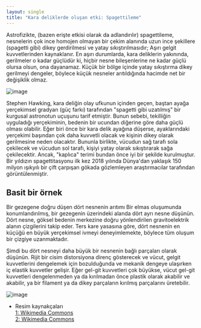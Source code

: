```yaml
---
layout: single
title: "Kara deliklerde oluşan etki: Spagettileme"
---
```

Astrofizikte, (bazen erişte etkisi olarak da adlandırılır) spagettileme, nesnelerin çok ince homojen olmayan bir çekim alanında uzun ince şekillere (spagetti gibi) dikey gerdirilmesi ve yatay sıkıştırılmasıdır; Aşırı gelgit kuvvetlerinden kaynaklanır. En aşırı durumlarda, kara deliklerin yakınında, gerilmeler o kadar güçlüdür ki, hiçbir nesne bileşenlerine ne kadar güçlü olursa olsun, ona dayanamaz. Küçük bir bölge içinde yatay sıkıştırma dikey gerilmeyi dengeler, böylece küçük nesneler arıtıldığında hacimde net bir değişiklik olmaz.

![image](https://upload.wikimedia.org/wikipedia/commons/thumb/0/08/Field_tidal.svg/800px-Field_tidal.svg.png)

Stephen Hawking, kara deliğin olay ufkunun içinden geçen, baştan ayağa yerçekimsel gradyan (güç farkı) tarafından "spagetti gibi uzatılmış" bir kurgusal astronotun uçuşunu tarif etmiştir. Bunun sebebi, tekilliğin uyguladığı yerçekiminin, bedenin bir ucundan diğerine göre daha güçlü olması olabilir. Eğer biri önce bir kara delik ayağına düşerse, ayaklarındaki yerçekimi başından çok daha kuvvetli olacak ve kişinin dikey olarak gerilmesine neden olacaktır. Bununla birlikte, vücudun sağ tarafı sola çekilecek ve vücudun sol tarafı, kişiyi yatay olarak sıkıştırarak sağa çekilecektir. Ancak, "kaplıca" terimi bundan önce iyi bir şekilde kurulmuştur. Bir yıldızın spagettitasyonu ilk kez 2018 yılında Dünya'dan yaklaşık 150 milyon ışıkyılı bir çift çarpışan gökada gözlemleyen araştırmacılar tarafından görüntülenmiştir.

Basit bir örnek
--

Bir gezegene doğru düşen dört nesnenin arıtımı
Bir elmas oluşumunda konumlandırılmış, bir gezegenin üzerindeki alanda dört ayrı nesne düşünün. Dört nesne, göksel bedenin merkezine doğru yönlendirilen gravitoelektrik alanın çizgilerini takip eder. Ters kare yasasına göre, dört nesnenin en küçüğü en büyük yerçekimsel ivmeyi deneyimlemekte, böylece tüm oluşum bir çizgiye uzanmaktadır.

Şimdi bu dört nesneyi daha büyük bir nesnenin bağlı parçaları olarak düşünün. Rijit bir cisim distorsiyona direnç gösterecek ve vücut, gelgit kuvvetlerini dengelemek için bozulduğunda ve mekanik dengeye ulaşırken iç elastik kuvvetler gelişir. Eğer gel-git kuvvetleri çok büyükse, vücut gel-git kuvvetleri dengelenmeden ya da kırılmadan önce plastik olarak akabilir ve akabilir, ya bir filament ya da dikey parçaların kırılmış parçalarını üretebilir.

![image](https://upload.wikimedia.org/wikipedia/commons/6/63/Spaghettification.gif)



- Resim kaynakçaları                                                                                                                   
[1: Wikimedia Commons](https://upload.wikimedia.org/wikipedia/commons/thumb/0/08/Field_tidal.svg/800px-Field_tidal.svg.png)                                                                   
[2: Wikimedia Commons](https://commons.wikimedia.org/wiki/File:Spaghettification.gif)
